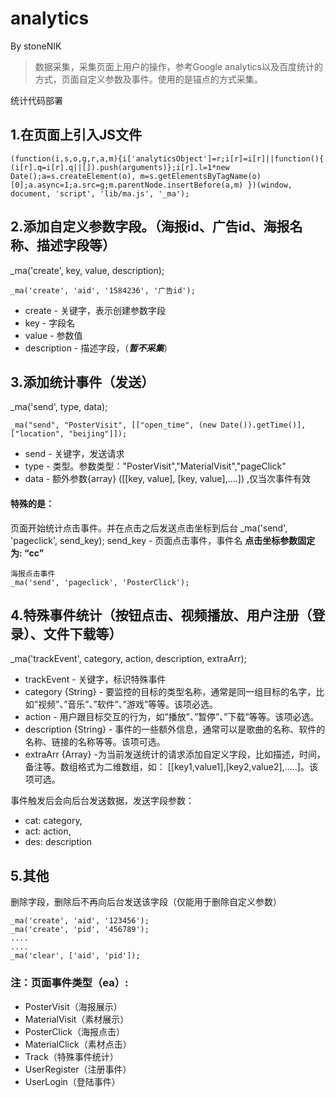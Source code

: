 # analytics
By stoneNIK

> 数据采集，采集页面上用户的操作，参考Google analytics以及百度统计的方式，页面自定义参数及事件。使用的是锚点的方式采集。

统计代码部署

## 1.在页面上引入JS文件
```
(function(i,s,o,g,r,a,m){i['analyticsObject']=r;i[r]=i[r]||function(){ (i[r].q=i[r].q||[]).push(arguments)};i[r].l=1*new Date();a=s.createElement(o), m=s.getElementsByTagName(o)[0];a.async=1;a.src=g;m.parentNode.insertBefore(a,m) })(window, document, 'script', 'lib/ma.js', '_ma');
```
## 2.添加自定义参数字段。（海报id、广告id、海报名称、描述字段等）
_ma('create', key, value, description);
```
_ma('create', 'aid', '1584236', '广告id');
```
* create - 关键字，表示创建参数字段 
* key - 字段名
* value - 参数值
* description - 描述字段，（***暂不采集***）

## 3.添加统计事件（发送）
_ma('send', type, data);
```
_ma("send", "PosterVisit", [["open_time", (new Date()).getTime()], ["location", "beijing"]]);
```
* send - 关键字，发送请求
* type - 类型。参数类型："PosterVisit","MaterialVisit","pageClick"
* data - 额外参数{array} ([[key, value], [key, value],....]) ,仅当次事件有效

#### 特殊的是：
页面开始统计点击事件。并在点击之后发送点击坐标到后台
_ma('send', 'pageclick', send_key);
send_key - 页面点击事件，事件名
**点击坐标参数固定为: “cc”**
```
海报点击事件
_ma('send', 'pageclick', 'PosterClick');
```
## 4.特殊事件统计（按钮点击、视频播放、用户注册（登录）、文件下载等）
_ma('trackEvent', category, action, description, extraArr);
* trackEvent - 关键字，标识特殊事件 
* category {String} - 要监控的目标的类型名称，通常是同一组目标的名字，比如”视频”、”音乐”、”软件”、”游戏”等等。该项必选。
* action - 用户跟目标交互的行为，如”播放”、”暂停”、”下载”等等。该项必选。
* description {String} - 事件的一些额外信息，通常可以是歌曲的名称、软件的名称、链接的名称等等。该项可选。
* extraArr {Array} -为当前发送统计的请求添加自定义字段，比如描述，时间，备注等。数组格式为二维数组，如： [[key1,value1],[key2,value2],.....]。该项可选。

事件触发后会向后台发送数据，发送字段参数：
* cat: category, 
* act: action, 
* des: description

## 5.其他
删除字段，删除后不再向后台发送该字段（仅能用于删除自定义参数）
```
_ma('create', 'aid', '123456');
_ma('create', 'pid', '456789');
....
....
_ma('clear', ['aid', 'pid']); 
```

### 注：页面事件类型（ea）:
* PosterVisit（海报展示）
* MaterialVisit（素材展示）
* PosterClick（海报点击）
* MaterialClick（素材点击）
* Track（特殊事件统计）
* UserRegister（注册事件）
* UserLogin（登陆事件）
